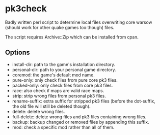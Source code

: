 # pk3check

Badly written perl script to determine local files overwriting core warsow
(should work for other quake games too though) files.

The script requires Archive::Zip which can be installed from cpan.

## Options

* install-dir: path to the game's installation directory.
* personal-dir: path to your personal game directory.
* coremod: the game's default mod name.
* pure-only: only check files from pure core pk3 files.
* packed-only: only check files from core pk3 files.
* race: also check if maps are valid race maps.
* strip: strip wrong files from personal pk3 files.
* rename-suffix: extra suffix for stripped pk3 files (before the dot-suffix,
  the old file will still be deleted though).
* delete: delete wrong files.
* full-delete: delete wrong files and pk3 files containing wrong files.
* backup: backup changed or removed files by appending this suffix.
* mod: check a specific mod rather than all of them.
